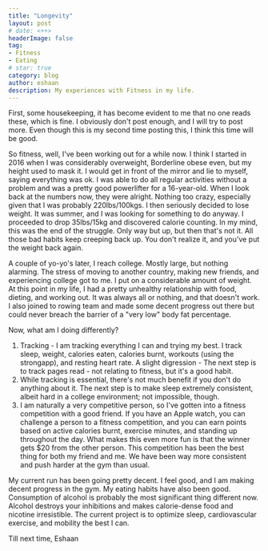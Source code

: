 ```yaml
---
title: "Longevity"
layout: post
# date: <++>
headerImage: false
tag:
- Fitness
- Eating
# star: true
category: blog
author: eshaan 
description: My experiences with Fitness in my life.
---
```


First, some housekeeping, it has become evident to me that no one reads these, which is fine. I obviously don't post enough, and I will try to post more. Even though this is my second time posting this, I think this time will be good.

So fitness, well, I've been working out for a while now. I think I started in 2016 when I was considerably overweight, Borderline obese even, but my height used to mask it. I would get in front of the mirror and lie to myself, saying everything was ok. I was able to do all regular activities without a problem and was a pretty good powerlifter for a 16-year-old. When I look back at the numbers now, they were alright. Nothing too crazy, especially given that I was probably 220lbs/100kgs. I then seriously decided to lose weight. It was summer, and I was looking for something to do anyway. I proceeded to drop 35lbs/15kg and discovered calorie counting. In my mind, this was the end of the struggle. Only way but up, but then that's not it. All those bad habits keep creeping back up. You don't realize it, and you've put the weight back again. 

A couple of yo-yo's later, I reach college. Mostly large, but nothing alarming. The stress of moving to another country, making new friends, and experiencing college got to me. I put on a considerable amount of weight. At this point in my life, I had a pretty unhealthy relationship with food, dieting, and working out. It was always all or nothing, and that doesn't work. I also joined to rowing team and made some decent progress out there but could never breach the barrier of a "very low" body fat percentage. 

Now, what am I doing differently? 
1. Tracking - I am tracking everything I can and trying my best. I track sleep, weight, calories eaten, calories burnt, workouts (using the strongapp), and resting heart rate. A slight digression - The next step is to track pages read - not relating to fitness, but it's a good habit. 
2. While tracking is essential, there's not much benefit if you don't do anything about it. The next step is to make sleep extremely consistent, albeit hard in a college environment; not impossible, though. 
3. I am naturally a very competitive person, so I've gotten into a fitness competition with a good friend. If you have an Apple watch, you can challenge a person to a fitness competition, and you can earn points based on active calories burnt, exercise minutes, and standing up throughout the day. What makes this even more fun is that the winner gets $20 from the other person. This competition has been the best thing for both my friend and me. We have been way more consistent and push harder at the gym than usual. 

My current run has been going pretty decent. I feel good, and I am making decent progress in the gym. My eating habits have also been good. Consumption of alcohol is probably the most significant thing different now. Alcohol destroys your inhibitions and makes calorie-dense food and nicotine irresistible. The current project is to optimize sleep, cardiovascular exercise, and mobility the best I can. 

Till next time, 
Eshaan